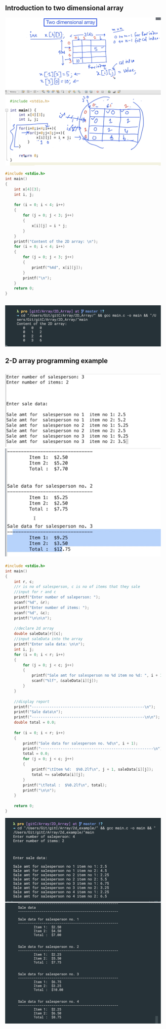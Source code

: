 ## Introduction to two dimensional array
![](img/2020-01-05-16-58-49.png)
![](img/2020-01-05-17-01-57.png)
```c++
#include <stdio.h>
int main()
{
    int x[4][3];
    int i, j;

    for (i = 0; i < 4; i++)
    {
        for (j = 0; j < 3; j++)
        {
            x[i][j] = i * j;
        }
    }
    printf("Content of the 2D array: \n");
    for (i = 0; i < 4; i++)
    {
        for (j = 0; j < 3; j++)
        {
            printf("%4d", x[i][j]);
        }
        printf("\n");
    }
    return 0;
}
```
![](img/2020-01-05-17-05-52.png)
---


## 2-D array programming example
![](img/2020-01-05-17-10-52.png)
![](img/2020-01-05-17-11-29.png)
---
```c++
#include <stdio.h>
int main()
{
    int r, c;
    //r is no of salesperson, c is no of items that they sale
    //input for r and c
    printf("Enter number of saleperson: ");
    scanf("%d", &r);
    printf("Enter number of items: ");
    scanf("%d", &c);
    printf("\n\n\n");

    //declare 2d array
    double saleData[r][c];
    //input saleData into the array
    printf("Enter sale data: \n\n");
    int i, j;
    for (i = 0; i < r; i++)
    {
        for (j = 0; j < c; j++)
        {
            printf("Sale amt for salesperson no %d item no %d: ", i + 1, j + 1);
            scanf("%lf", &saleData[i][j]);
        }
    }

    //display report
    printf("---------------------------------------------------\n");
    printf("Sale data\n");
    printf("---------------------------------------------------\n\n");
    double total = 0.0;
    
    for (i = 0; i < r; i++)
    {
        printf("Sale data for salesperson no. %d\n", i + 1);
        printf("---------------------------------------------------\n");
        total = 0.0;
        for (j = 0; j < c; j++)
        {
            printf("\tItem %d:  $%0.2lf\n", j + 1, saleData[i][j]);
            total += saleData[i][j];
        }
        printf("\tTotal :  $%0.2lf\n", total);
        printf("\n\n");
    }

    return 0;
}
```
![](img/2020-01-05-17-26-31.png)
![](img/2020-01-05-17-26-54.png)
